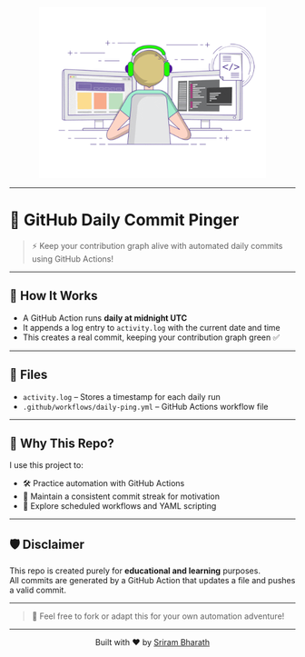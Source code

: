 <div align="center">
  <img src="./imgs_gifs/cool_coder.gif" alt="Cool coder gif" width="400"/>
</div>

---

# 📆 GitHub Daily Commit Pinger

> ⚡ Keep your contribution graph alive with automated daily commits using GitHub Actions!

---

## 🔧 How It Works

- A GitHub Action runs **daily at midnight UTC**
- It appends a log entry to `activity.log` with the current date and time
- This creates a real commit, keeping your contribution graph green ✅

---

## 📁 Files

- `activity.log` – Stores a timestamp for each daily run
- `.github/workflows/daily-ping.yml` – GitHub Actions workflow file

---

## 🧠 Why This Repo?

I use this project to:

- 🛠️ Practice automation with GitHub Actions  
- 🧩 Maintain a consistent commit streak for motivation  
- 🚀 Explore scheduled workflows and YAML scripting

---

## 🛡️ Disclaimer

This repo is created purely for **educational and learning** purposes.  
All commits are generated by a GitHub Action that updates a file and pushes a valid commit.

---

> 💬 Feel free to fork or adapt this for your own automation adventure!  

---

<div align="center">
  Built with ❤️ by <a href="https://github.com/SriramBharath-7">Sriram Bharath</a>
</div>
